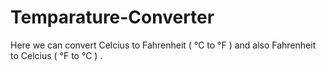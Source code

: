 # Temparature-Converter
Here we can convert Celcius to Fahrenheit ( °C to °F ) and also Fahrenheit to Celcius ( °F to °C ) .
